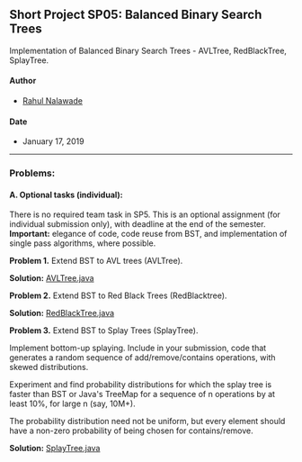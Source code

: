 ## Short Project SP05: Balanced Binary Search Trees
Implementation of Balanced Binary Search Trees - AVLTree, RedBlackTree, SplayTree. 

#### Author
* [Rahul Nalawade](https://github.com/rahul1947)

#### Date
* January 17, 2019

_______________________________________________________________________________
### Problems: 

#### A. Optional tasks (individual): 
There is no required team task in SP5. This is an optional assignment (for 
individual submission only), with deadline at the end of the semester. 
**Important:** elegance of code, code reuse from BST, and implementation of 
single pass algorithms, where possible.

**Problem 1.** 
   Extend BST to AVL trees (AVLTree). 

**Solution:** [AVLTree.java](https://github.com/rahul1947/SP05-Balanced-Binary-Search-Trees/blob/master/AVLTree.java) 


**Problem 2.** 
   Extend BST to Red Black Trees (RedBlacktree). 

**Solution:** [RedBlackTree.java](https://github.com/rahul1947/SP05-Balanced-Binary-Search-Trees/blob/master/RedBlackTree.java)

**Problem 3.** 
   Extend BST to Splay Trees (SplayTree). 
   
   Implement bottom-up splaying. Include in your submission, code that 
   generates a random sequence of add/remove/contains operations, with 
   skewed distributions. 

   Experiment and find probability distributions for which the splay tree 
   is faster than BST or Java's TreeMap for a sequence of n operations by 
   at least 10%, for large n (say, 10M+). 

   The probability distribution need not be uniform, but every element should 
   have a non-zero probability of being chosen for contains/remove.
   
**Solution:** [SplayTree.java](https://github.com/rahul1947/SP05-Balanced-Binary-Search-Trees/blob/master/SplayTree.java)